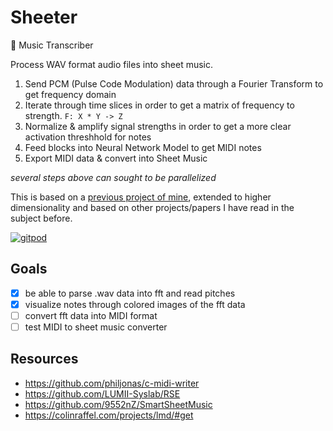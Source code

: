# Sheeter
🎵 Music Transcriber

Process WAV format audio files into sheet music.
1. Send PCM (Pulse Code Modulation) data through a Fourier Transform to get frequency domain
2. Iterate through time slices in order to get a matrix of frequency to strength. `F: X * Y -> Z`
3. Normalize & amplify signal strengths in order to get a more clear activation threshhold for notes
4. Feed blocks into Neural Network Model to get MIDI notes
5. Export MIDI data & convert into Sheet Music

*several steps above can sought to be parallelized*

This is based on a [previous project of mine](https://github.com/ndbaker1/WAV-analyzer), extended to higher dimensionality and based on other projects/papers I have read in the subject before.

[![gitpod](https://gitpod.io/button/open-in-gitpod.svg)](https://gitpod.io/from-referrer)

## Goals
- [x] be able to parse .wav data into fft and read pitches
- [x] visualize notes through colored images of the fft data
- [ ] convert fft data into MIDI format
- [ ] test MIDI to sheet music converter

## Resources
- https://github.com/philjonas/c-midi-writer
- https://github.com/LUMII-Syslab/RSE
- https://github.com/9552nZ/SmartSheetMusic
- https://colinraffel.com/projects/lmd/#get